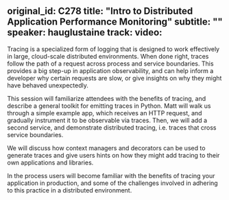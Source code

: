 original_id: C278
title: "Intro to Distributed Application Performance Monitoring"
subtitle: ""
speaker: hauglustaine
track: 
video:
---
Tracing is a specialized form of logging that is designed to work effectively in large, cloud-scale distributed environments. When done right, traces follow the path of a request across process and service boundaries. This provides a big step-up in application observability, and can help inform a developer why certain requests are slow, or give insights on why they might have behaved unexpectedly.

This session will familiarize attendees with the benefits of tracing, and describe a general toolkit for emitting traces in Python. Matt will walk us through a simple example app, which receives an HTTP request, and gradually instrument it to be observable via traces. Then, we will add a second service, and demonstrate distributed tracing, i.e. traces that cross service boundaries.

We will discuss how context managers and decorators can be used to generate traces and give users hints on how they might add tracing to their own applications and libraries.

In the process users will become familiar with the benefits of tracing your application in production, and some of the challenges involved in adhering to this practice in a distributed environment.